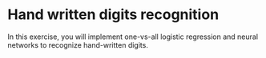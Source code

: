 # Hand written digits recognition 
 In this exercise, you will implement one-vs-all logistic regression and neural networks to recognize hand-written digits.
